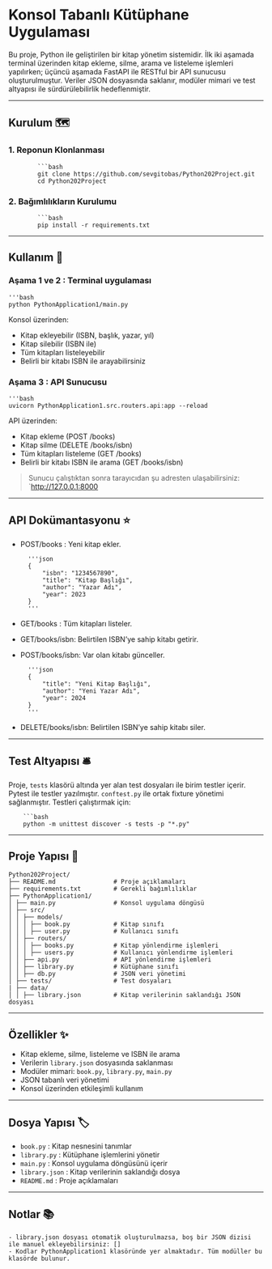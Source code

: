 ﻿# Konsol Tabanlı Kütüphane Uygulaması

Bu proje, Python ile geliştirilen bir kitap yönetim sistemidir. İlk iki aşamada terminal üzerinden kitap ekleme, silme, arama ve listeleme işlemleri yapılırken; üçüncü aşamada FastAPI ile RESTful bir API sunucusu oluşturulmuştur. Veriler JSON dosyasında saklanır, modüler mimari ve test altyapısı ile sürdürülebilirlik hedeflenmiştir.

---

## Kurulum  :world_map:
### 1. Reponun Klonlanması  

			```bash
			git clone https://github.com/sevgitobas/Python202Project.git
			cd Python202Project

### 2. Bağımlılıkların Kurulumu  
			
			```bash
			pip install -r requirements.txt

---

## Kullanım  :rainbow:
### Aşama 1 ve 2 : Terminal uygulaması
		
	'''bash
	python PythonApplication1/main.py

Konsol üzerinden:
- Kitap ekleyebilir (ISBN, başlık, yazar, yıl)
- Kitap silebilir (ISBN ile)
- Tüm kitapları listeleyebilir
- Belirli bir kitabı ISBN ile arayabilirsiniz

### Aşama 3 : API Sunucusu

	'''bash
	uvicorn PythonApplication1.src.routers.api:app --reload
	
API üzerinden:
- Kitap ekleme (POST /books)
- Kitap silme (DELETE /books/isbn)
- Tüm kitapları listeleme (GET /books)
- Belirli bir kitabı ISBN ile arama (GET /books/isbn)

> Sunucu çalıştıktan sonra tarayıcıdan şu adresten ulaşabilirsiniz: 
`http://127.0.0.1:8000

---

## API Dokümantasyonu   :star:
- POST/books : Yeni kitap ekler.
		
		'''json
		{
			"isbn": "1234567890",
			"title": "Kitap Başlığı",
			"author": "Yazar Adı",
			"year": 2023
		}
		'''
	
- GET/books : Tüm kitapları listeler.
- GET/books/isbn: Belirtilen ISBN’ye sahip kitabı getirir.
- POST/books/isbn: Var olan kitabı günceller.
					
		'''json
		{
			"title": "Yeni Kitap Başlığı",
			"author": "Yeni Yazar Adı",
			"year": 2024
		}
		'''
	
- DELETE/books/isbn: Belirtilen ISBN’ye sahip kitabı siler.

---

## Test Altyapısı  :bellhop_bell:

Proje, `tests` klasörü altında yer alan test dosyaları ile birim testler içerir. Pytest ile testler yazılmıştır. `conftest.py` ile ortak fixture yönetimi sağlanmıştır. Testleri çalıştırmak için:
			
		```bash
		python -m unittest discover -s tests -p "*.py"


---

## Proje Yapısı    :rocket:
	
	Python202Project/ 
	├── README.md                # Proje açıklamaları
	├── requirements.txt         # Gerekli bağımlılıklar
	├── PythonApplication1/ 
	│ ├── main.py		         # Konsol uygulama döngüsü
	│ ├── src/
	│ │ ├── models/  
	│ │ │ ├── book.py            # Kitap sınıfı 
	│ │ │ ├── user.py            # Kullanıcı sınıfı 
	│ │ ├── routers/
	│ │ │ ├── books.py           # Kitap yönlendirme işlemleri
	│ │ │ ├── users.py           # Kullanıcı yönlendirme işlemleri
	│ │ ├── api.py               # API yönlendirme işlemleri
	│ │ ├── library.py           # Kütüphane sınıfı
	│ │ ├── db.py                # JSON veri yönetimi
	│ ├── tests/                 # Test dosyaları
	| ├── data/
	│ │ ├── library.json         # Kitap verilerinin saklandığı JSON dosyası


---

## Özellikler  :sparkles:

- Kitap ekleme, silme, listeleme ve ISBN ile arama  
- Verilerin `library.json` dosyasında saklanması  
- Modüler mimari: `book.py`, `library.py`, `main.py`  
- JSON tabanlı veri yönetimi
- Konsol üzerinden etkileşimli kullanım

---

## Dosya Yapısı    :label:

- `book.py`         : Kitap nesnesini tanımlar  
- `library.py`      : Kütüphane işlemlerini yönetir  
- `main.py`         : Konsol uygulama döngüsünü içerir  
- `library.json`    : Kitap verilerinin saklandığı dosya  
- `README.md`       : Proje açıklamaları  

---


## Notlar     :books:

	- library.json dosyası otomatik oluşturulmazsa, boş bir JSON dizisi ile manuel ekleyebilirsiniz: []
	- Kodlar PythonApplication1 klasöründe yer almaktadır. Tüm modüller bu klasörde bulunur.
